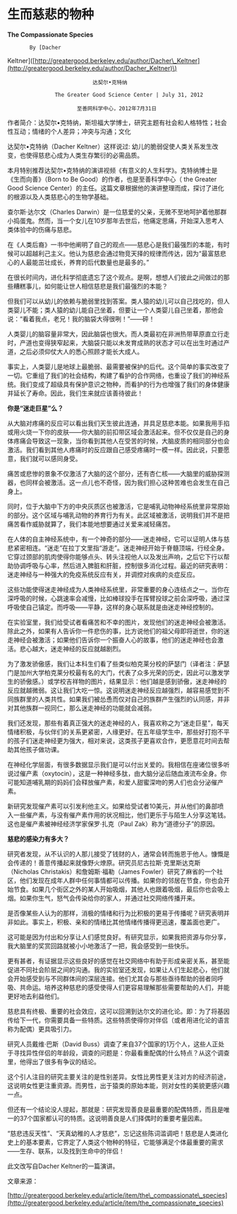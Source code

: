 # 生而慈悲的物种

**The Compassionate Species**

```text
       By [Dacher
```

Keltner\]\([http://greatergood.berkeley.edu/author/Dacher\_Keltner](http://greatergood.berkeley.edu/author/Dacher_Keltner)\)

```text
                           达契尔•克特纳
```

```text
               The Greater Good Science Center | July 31, 2012

                      至善网科学中心，2012年7月31日
```

作者简介：达契尔•克特纳，斯坦福大学博士，研究主题有社会和人格特性；社会性互动；情绪的个人差异；冲突与沟通；文化

达契尔•克特纳（Dacher Keltner）这样说过: 幼儿的脆弱促使人类关系发生改变，也使得慈悲心成为人类生存繁衍的必需品质。

本月特别推荐达契尔•克特纳的演讲视频《有意义的人生科学》。克特纳博士是《生而向善》（Born to Be Good）的作者，也是至善科学中心（ the Greater Good Science Center）的主任。这篇文章根据他的演讲整理而成，探讨了进化的根源以及人类慈悲心的生物学基础。

查尔斯·达尔文（Charles Darwin）是一位慈爱的父亲，无微不至地呵护着他那群小捣蛋鬼。然而，当一个女儿在10岁那年去世后，他痛定思痛，开始深入思考人类体验中的伤痛与慈悲。

在《人类后裔》一书中他阐明了自己的观点——慈悲心是我们最强烈的本能，有时候可以超越利己主义。他认为慈悲会通过物竞天择的规律而传达，因为“最富慈悲心的人最能茁壮成长，养育的后代数量也是最多的。”

在很长时间内，进化科学彻底遗忘了这个观点。是啊，想想人们彼此之间做过的那些糟糕事儿，如何能让世人相信慈悲是我们最强烈的本能？

但我们可以从幼儿的依赖与脆弱里找到答案。类人猿的幼儿可以自己找吃的，但人类婴儿不能；类人猿的幼儿能自己坐着，但要让一个人类婴儿自己坐着，那他会说：“看着我点，老兄！我的脑袋大得很咧！”——砰！

人类婴儿的脑容量非常大，因此脑袋也很大。而人类最初在非洲热带草原直立行走时，产道也变得狭窄起来，大脑袋只能以未发育成熟的状态才可以在出生时通过产道，之后必须仰仗大人的悉心照顾才能长大成人。

事实上，人类婴儿是地球上最脆弱、最需要被保护的后代。这个简单的事实改变了一切。它重组了我们的社会结构，构建了看护的合作网络，也重设了我们的神经系统。我们变成了超级具有保护意识之物种，而看护的行为也增强了我们的身体健康并延长了寿命。因此，我们生来就应该善待彼此！

**你是“迷走巨星”么？**

从大脑对疼痛的反应可以看出我们天生彼此连通，并具足慈悲本能。如果我用手掐或用火烧一下你的皮肤——你大脑的前扣带区域会激活起来。但不仅仅是自己的身体疼痛会导致这一现象，当你看到其他人在受苦的时候，大脑皮质的相同部分也会激活。我们看到其他人疼痛时的反应跟自己感受疼痛时一模一样。因此说，只要愿意，我们就可以感同身受。

痛苦或悲惨的景象不仅激活了大脑的这个部分，还有杏仁核——大脑里的威胁探测器，也同样会被激活。这一点儿也不奇怪，因为我们担心这种苦难也会发生在自己身上。

同时，位于大脑中下方的中央灰质区也被激活，它是哺乳动物神经系统里非常原始的部分。这个区域与哺乳动物的养育行为有关。此区域被激活，说明我们并不是把痛苦看作威胁就算了，我们本能地想要通过关爱来减轻痛苦。

在人体的自主神经系统中，有一个神奇的部分——迷走神经，它可以证明人体与慈悲紧密相连。“迷走”在拉丁文里指“游走”。迷走神经开始于脊髓顶端，行经全身。它穿过颈部的肌肉使得你能够点头、转头注视他人以及发出声响，之后它下行以帮助协调呼吸与心率，然后进入脾脏和肝脏，控制很多消化过程。最近的研究表明：迷走神经与一种强大的免疫系统反应有关，并调控对疾病的炎症反应。

这些功能使得迷走神经成为人类神经系统里，非常重要的身心连结点之一。当你在深呼吸的时候，心跳速率会减慢，比如棒球投手在挥臂投球之前会深呼吸，通过深呼吸使自己镇定。而呼吸——平静，这样的身心联系就是由迷走神经控制的。

在实验室里，我们给受试者看痛苦和不幸的图片，发现他们的迷走神经会被激活。除此之外，如果有人告诉你一件悲伤的事，比方说他们的祖父母即将逝世，你的迷走神经会被激活；如果他们告诉你一个振奋人心的故事，他们的迷走神经也会激活。悲心越大，迷走神经的反应就越剧烈。

为了激发骄傲感，我们让本科生们看了些类似柏克莱分校的萨瑟门（译者注：萨瑟门是加州大学柏克莱分校最有名的大门，代表了众多光荣的历史，因此可以激发学生的骄傲感。）或学校吉祥物的图片，结果显示：他们越是感到骄傲，迷走神经的反应就越微弱。这让我们大吃一惊。这说明迷走神经反应越强烈，越容易感觉到不同族群里的人类共性。如果我们被怂恿而仅对自己的族群产生强烈的认同感，并非对其他族群一视同仁，那么迷走神经的功能就会减弱。

我们还发现，那些有着真正强大的迷走神经的人，我喜欢称之为“迷走巨星”，每天情绪积极，与伙伴们的关系更紧密，人缘更好。在五年级学生中，那些好打抱不平的孩子们迷走神经更为强大，相对来说，这类孩子更喜欢合作，更愿意花时间去帮助其他孩子做功课。

在神经化学层面，有很多数据显示我们是可以付出关爱的。我相信在座诸位很多听说过催产素（oxytocin），这是一种神经多肽，由大脑分泌后随血液流布全身。你可能知道哺乳期的妈妈们会释放催产素，和爱人甜蜜深吻的男人们也会分泌催产素。

新研究发现催产素可以引发利他主义。如果给受试者10美元，并从他们的鼻部喷入一些催产素，与没有催产素作用的状况相比，他们更乐于与陌生人分享这笔钱。这也是催产素被神经经济学家保罗·扎克（Paul Zak）称为“道德分子”的原因。

**慈悲的感染力有多大？**

研究者发现，从不认识的人那儿接受了钱财的人，通常会转而施恩于他人。慷慨是会传递的！善意传播起来就像野火燎原。研究员尼古拉斯·克里斯达克斯（Nicholas Christakis）和詹姆斯·福勒（James Fowler）研究了麻省的一个社区，他们发现在成年人群中任何事情都可以传播。如果你的邻居在节食，你也会开始节食。如果几个街区之外的某人开始吸烟，其他人也跟着吸烟，最后你也会吸上烟。如果你生气，怒气会传染给你的家人，并通过社交网络传播开来。

是否像某些人认为的那样，消极的情绪和行为比积极的更易于传播呢？研究表明并非如此。事实上，积极、亲和的情绪比其他情绪传播得更迅速，覆盖面也更广。

这可能是因为付出和分享让人们感觉良好。有研究显示，如果我把资源与你分享，我大脑里的奖赏回路就被小小地激活了一把，我会感受到一些快乐。

更有甚者，有证据显示这些良好的感觉在社交网络中有助于形成亲密关系，甚至能促进不同社会阶层之间的沟通。我的实验室还发现，如果让人们生起悲心，他们就会开始感受到与不同群体间的深层连接。他们尤其会与那些亟待帮助的弱者同呼吸、共命运。培养这种慈悲的感受使得人们更容易理解那些需要帮助的人们，并能更好地去利益他们。

慈悲具有终极、重要的社会效应，这可以回溯到达尔文的进化论。即：为了将基因传给下一代，你需要具备一些特质。这些特质使得你对伴侣（或者用进化论的语言称为配偶）更具吸引力。

研究人员戴维·巴斯（David Buss）调查了来自37个国家的1万个人，这些人正处于寻找异性伴侣的年龄段，调查的问题是：你最看重配偶的什么特点？从这个调查里，他得出了很多有争议的结论。

这个引人注目的研究主要关注的是性别差异。女性比男性更关注对方的经济前途，这说明女性更注重资源。而男性，出于猿类的原始本能，则对女性的美貌更感兴趣一点。

但还有一个结论没人提起，那就是：研究发现善良是最重要的配偶特质，而且是唯一的37个国家都认可的特质。这说明善良是人们择偶时的重要考量因素。

“慈悲违反天性”、“天真幼稚的人才慈悲”，忘记这些陈词滥调吧！慈悲是人类进化史上的基本要素，它界定了人类这个物种的特征，它能够满足个体最重要的需求——生存、联系，以及找到生命中的伴侣！

此文改写自Dacher Keltner的一篇演讲。

文章来源：

[http://greatergood.berkeley.edu/article/item/the\_compassionate\_species](http://greatergood.berkeley.edu/article/item/the_compassionate_species)

